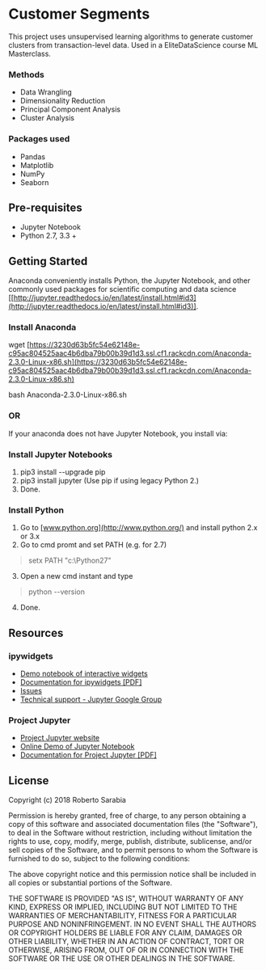 # Customer Segments

This project uses unsupervised learning algorithms to generate customer clusters from transaction-level data.
Used in a EliteDataScience course ML Masterclass.

### Methods
* Data Wrangling
* Dimensionality Reduction
* Principal Component Analysis
* Cluster Analysis

### Packages used
* Pandas
* Matplotlib
* NumPy
* Seaborn

Pre-requisites
--------------
* Jupyter Notebook
* Python 2.7, 3.3 +

Getting Started
---------------
Anaconda conveniently installs Python, the Jupyter Notebook, and other commonly used packages for scientific computing and data science [[http://jupyter.readthedocs.io/en/latest/install.html#id3](http://jupyter.readthedocs.io/en/latest/install.html#id3)]. 

### Install Anaconda
wget  [https://3230d63b5fc54e62148e-c95ac804525aac4b6dba79b00b39d1d3.ssl.cf1.rackcdn.com/Anaconda-2.3.0-Linux-x86.sh](https://3230d63b5fc54e62148e-c95ac804525aac4b6dba79b00b39d1d3.ssl.cf1.rackcdn.com/Anaconda-2.3.0-Linux-x86.sh)

bash Anaconda-2.3.0-Linux-x86.sh

### OR
If your anaconda does not have Jupyter Notebook, you install via:

### Install Jupyter Notebooks

1.  pip3 install --upgrade pip
2.  pip3 install jupyter (Use pip if using legacy Python 2.)
3.  Done.

### Install Python

1.  Go to  [www.python.org](http://www.python.org/)  and install python 2.x or 3.x
2.  Go to cmd promt and set PATH (e.g. for 2.7)

> setx PATH "c:\Python27"

3.  Open a new cmd instant and type

> python --version

4.  Done.

Resources
-------
### ipywidgets
* [Demo notebook of interactive widgets](https://towardsdatascience.com/a-very-simple-demo-of-interactive-controls-on-jupyter-notebook-4429cf46aabd)
*  [Documentation for ipywidgets [PDF]](https://media.readthedocs.org/pdf/ipywidgets/latest/ipywidgets.pdf)
* [Issues](https://github.com/jupyter-widgets/ipywidgets/issues)
* [Technical support - Jupyter Google Group](https://groups.google.com/forum/#!topic/jupyter/j40P78_h3U4)

### Project Jupyter
* [Project Jupyter website](http://jupyter.org/)
* [Online Demo of Jupyter Notebook](http://jupyter.org/try)
* [Documentation for Project Jupyter [PDF]](https://media.readthedocs.org/pdf/jupyter/latest/jupyter.pdf)

License
-------
Copyright (c) 2018 Roberto Sarabia

Permission is hereby granted, free of charge, to any person obtaining a copy
of this software and associated documentation files (the "Software"), to deal
in the Software without restriction, including without limitation the rights
to use, copy, modify, merge, publish, distribute, sublicense, and/or sell
copies of the Software, and to permit persons to whom the Software is
furnished to do so, subject to the following conditions:

The above copyright notice and this permission notice shall be included in all
copies or substantial portions of the Software.

THE SOFTWARE IS PROVIDED "AS IS", WITHOUT WARRANTY OF ANY KIND, EXPRESS OR
IMPLIED, INCLUDING BUT NOT LIMITED TO THE WARRANTIES OF MERCHANTABILITY,
FITNESS FOR A PARTICULAR PURPOSE AND NONINFRINGEMENT. IN NO EVENT SHALL THE
AUTHORS OR COPYRIGHT HOLDERS BE LIABLE FOR ANY CLAIM, DAMAGES OR OTHER
LIABILITY, WHETHER IN AN ACTION OF CONTRACT, TORT OR OTHERWISE, ARISING FROM,
OUT OF OR IN CONNECTION WITH THE SOFTWARE OR THE USE OR OTHER DEALINGS IN THE
SOFTWARE.
